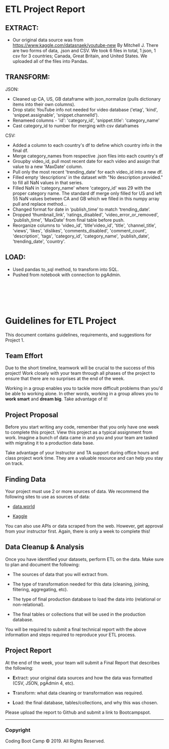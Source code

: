 # ETL Project Report

## EXTRACT:
* Our original data source was from https://www.kaggle.com/datasnaek/youtube-new By Mitchell J. There are two forms of data, .json and CSV. We took 6 files in total, 1 json, 1 csv for 3 countries; Canada, Great Britain, and United States. We uploaded all of the files into Pandas.


## TRANSFORM:
JSON:
* Cleaned up CA, US, GB dataframe with json_normalize (pulls dictionary items into their own columns).
* Drop static YouTube info not needed for video database ('etag', 'kind', 'snippet.assignable', 'snippet.channelId').
* Renameed columns - 'id': 'category_id', 'snippet.title': 'category_name'
* Cast category_id to number for merging with csv dataframes

CSV:
* Added a column to each country's df to define which country info in the final df.
* Merge category_names from respective .json files into each country's df
* Groupby video_id, pull most recent date for each video and assign that value to a new 'MaxDate' column.
* Pull only the most recent 'trending_date' for each video_id into a new df.
* Filled empty ‘descriptions’ in the dataset with "No description provided." to fill all NaN values in that series.
* Filled NaN in 'category_name' where 'category_id' was 29 with the proper category name. The standard df merge only filled for US and left 55 NaN values between CA and GB which we filled in this numpy array pull and replace method...
* Changed format for date in ‘publish_time’ to match ‘trending_date’.
* Dropped ‘thumbnail_link', ‘ratings_disabled', 'video_error_or_removed', 'publish_time', 'MaxDate' from final table before push.
* Reorganize columns to 'video_id', 'title'video_id', 'title', 'channel_title', 'views', 'likes', 'dislikes',                         'comments_disabled', 'comment_count', 'description', 'tags', 'category_id', 'category_name', 'publish_date', 'trending_date', 'country'.


## LOAD:
* Used pandas to_sql method, to transform into SQL.
* Pushed from notebook with connection to pgAdmin.


<br><br><br><br>




# Guidelines for ETL Project

This document contains guidelines, requirements, and suggestions for Project 1.

## Team Effort

Due to the short timeline, teamwork will be crucial to the success of this project! Work closely with your team through all phases of the project to ensure that there are no surprises at the end of the week.

Working in a group enables you to tackle more difficult problems than you'd be able to working alone. In other words, working in a group allows you to **work smart** and **dream big**. Take advantage of it!

## Project Proposal

Before you start writing any code, remember that you only have one week to complete this project. View this project as a typical assignment from work. Imagine a bunch of data came in and you and your team are tasked with migrating it to a production data base.

Take advantage of your Instructor and TA support during office hours and class project work time. They are a valuable resource and can help you stay on track.

## Finding Data

Your project must use 2 or more sources of data. We recommend the following sites to use as sources of data:

* [data.world](https://data.world/)

* [Kaggle](https://www.kaggle.com/)

You can also use APIs or data scraped from the web. However, get approval from your instructor first. Again, there is only a week to complete this!

## Data Cleanup & Analysis

Once you have identified your datasets, perform ETL on the data. Make sure to plan and document the following:

* The sources of data that you will extract from.

* The type of transformation needed for this data (cleaning, joining, filtering, aggregating, etc).

* The type of final production database to load the data into (relational or non-relational).

* The final tables or collections that will be used in the production database.

You will be required to submit a final technical report with the above information and steps required to reproduce your ETL process.

## Project Report

At the end of the week, your team will submit a Final Report that describes the following:

* **E**xtract: your original data sources and how the data was formatted (CSV, JSON, pgAdmin 4, etc).

* **T**ransform: what data cleaning or transformation was required.

* **L**oad: the final database, tables/collections, and why this was chosen.

Please upload the report to Github and submit a link to Bootcampspot.

- - -

### Copyright

Coding Boot Camp © 2019. All Rights Reserved.
